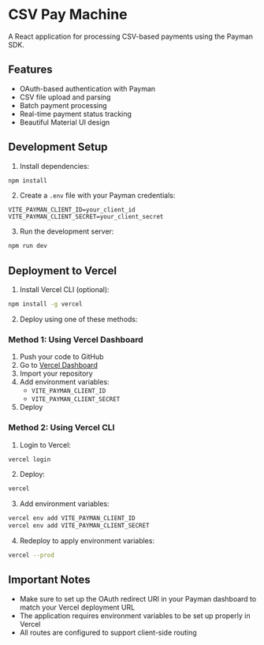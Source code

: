 # CSV Pay Machine

A React application for processing CSV-based payments using the Payman SDK.

## Features

- OAuth-based authentication with Payman
- CSV file upload and parsing
- Batch payment processing
- Real-time payment status tracking
- Beautiful Material UI design

## Development Setup

1. Install dependencies:
```bash
npm install
```

2. Create a `.env` file with your Payman credentials:
```env
VITE_PAYMAN_CLIENT_ID=your_client_id
VITE_PAYMAN_CLIENT_SECRET=your_client_secret
```

3. Run the development server:
```bash
npm run dev
```

## Deployment to Vercel

1. Install Vercel CLI (optional):
```bash
npm install -g vercel
```

2. Deploy using one of these methods:

### Method 1: Using Vercel Dashboard
1. Push your code to GitHub
2. Go to [Vercel Dashboard](https://vercel.com)
3. Import your repository
4. Add environment variables:
   - `VITE_PAYMAN_CLIENT_ID`
   - `VITE_PAYMAN_CLIENT_SECRET`
5. Deploy

### Method 2: Using Vercel CLI
1. Login to Vercel:
```bash
vercel login
```

2. Deploy:
```bash
vercel
```

3. Add environment variables:
```bash
vercel env add VITE_PAYMAN_CLIENT_ID
vercel env add VITE_PAYMAN_CLIENT_SECRET
```

4. Redeploy to apply environment variables:
```bash
vercel --prod
```

## Important Notes

- Make sure to set up the OAuth redirect URI in your Payman dashboard to match your Vercel deployment URL
- The application requires environment variables to be set up properly in Vercel
- All routes are configured to support client-side routing
